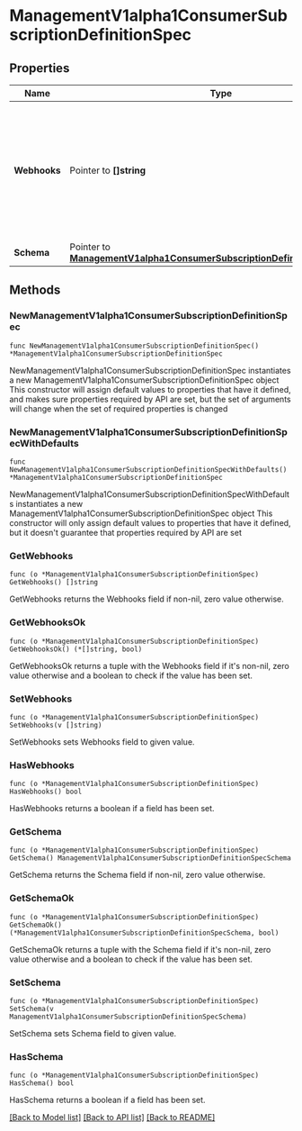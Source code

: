 # ManagementV1alpha1ConsumerSubscriptionDefinitionSpec

## Properties

Name | Type | Description | Notes
------------ | ------------- | ------------- | -------------
**Webhooks** | Pointer to **[]string** | List of Webhook kind resource names that dictates what webhooks will be invoked on subscription changes. | [optional] 
**Schema** | Pointer to [**ManagementV1alpha1ConsumerSubscriptionDefinitionSpecSchema**](ManagementV1alpha1ConsumerSubscriptionDefinitionSpecSchema.md) |  | [optional] 

## Methods

### NewManagementV1alpha1ConsumerSubscriptionDefinitionSpec

`func NewManagementV1alpha1ConsumerSubscriptionDefinitionSpec() *ManagementV1alpha1ConsumerSubscriptionDefinitionSpec`

NewManagementV1alpha1ConsumerSubscriptionDefinitionSpec instantiates a new ManagementV1alpha1ConsumerSubscriptionDefinitionSpec object
This constructor will assign default values to properties that have it defined,
and makes sure properties required by API are set, but the set of arguments
will change when the set of required properties is changed

### NewManagementV1alpha1ConsumerSubscriptionDefinitionSpecWithDefaults

`func NewManagementV1alpha1ConsumerSubscriptionDefinitionSpecWithDefaults() *ManagementV1alpha1ConsumerSubscriptionDefinitionSpec`

NewManagementV1alpha1ConsumerSubscriptionDefinitionSpecWithDefaults instantiates a new ManagementV1alpha1ConsumerSubscriptionDefinitionSpec object
This constructor will only assign default values to properties that have it defined,
but it doesn't guarantee that properties required by API are set

### GetWebhooks

`func (o *ManagementV1alpha1ConsumerSubscriptionDefinitionSpec) GetWebhooks() []string`

GetWebhooks returns the Webhooks field if non-nil, zero value otherwise.

### GetWebhooksOk

`func (o *ManagementV1alpha1ConsumerSubscriptionDefinitionSpec) GetWebhooksOk() (*[]string, bool)`

GetWebhooksOk returns a tuple with the Webhooks field if it's non-nil, zero value otherwise
and a boolean to check if the value has been set.

### SetWebhooks

`func (o *ManagementV1alpha1ConsumerSubscriptionDefinitionSpec) SetWebhooks(v []string)`

SetWebhooks sets Webhooks field to given value.

### HasWebhooks

`func (o *ManagementV1alpha1ConsumerSubscriptionDefinitionSpec) HasWebhooks() bool`

HasWebhooks returns a boolean if a field has been set.

### GetSchema

`func (o *ManagementV1alpha1ConsumerSubscriptionDefinitionSpec) GetSchema() ManagementV1alpha1ConsumerSubscriptionDefinitionSpecSchema`

GetSchema returns the Schema field if non-nil, zero value otherwise.

### GetSchemaOk

`func (o *ManagementV1alpha1ConsumerSubscriptionDefinitionSpec) GetSchemaOk() (*ManagementV1alpha1ConsumerSubscriptionDefinitionSpecSchema, bool)`

GetSchemaOk returns a tuple with the Schema field if it's non-nil, zero value otherwise
and a boolean to check if the value has been set.

### SetSchema

`func (o *ManagementV1alpha1ConsumerSubscriptionDefinitionSpec) SetSchema(v ManagementV1alpha1ConsumerSubscriptionDefinitionSpecSchema)`

SetSchema sets Schema field to given value.

### HasSchema

`func (o *ManagementV1alpha1ConsumerSubscriptionDefinitionSpec) HasSchema() bool`

HasSchema returns a boolean if a field has been set.


[[Back to Model list]](../README.md#documentation-for-models) [[Back to API list]](../README.md#documentation-for-api-endpoints) [[Back to README]](../README.md)


